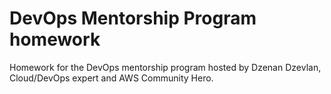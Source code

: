 # DevOps Mentorship Program homework
Homework for the DevOps mentorship program hosted by Dzenan Dzevlan, Cloud/DevOps expert and AWS Community Hero.
